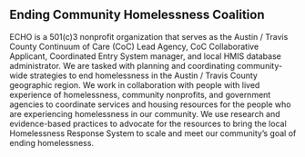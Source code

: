 ## Ending Community Homelessness Coalition

ECHO is a 501(c)3 nonprofit organization that serves as the Austin / Travis County Continuum of Care (CoC) Lead Agency, CoC Collaborative Applicant, Coordinated Entry System manager, and local HMIS database administrator. We are tasked with planning and coordinating community-wide strategies to end homelessness in the Austin / Travis County geographic region. We work in collaboration with people with lived experience of homelessness, community nonprofits, and government agencies to coordinate services and housing resources for the people who are experiencing homelessness in our community. We use research and evidence-based practices to advocate for the resources to bring the local Homelessness Response System to scale and meet our community’s goal of ending homelessness.

<!--

**Here are some ideas to get you started:**

🙋‍♀️ A short introduction - what is your organization all about?
🌈 Contribution guidelines - how can the community get involved?
👩‍💻 Useful resources - where can the community find your docs? Is there anything else the community should know?
🍿 Fun facts - what does your team eat for breakfast?
🧙 Remember, you can do mighty things with the power of [Markdown](https://docs.github.com/github/writing-on-github/getting-started-with-writing-and-formatting-on-github/basic-writing-and-formatting-syntax)
-->
